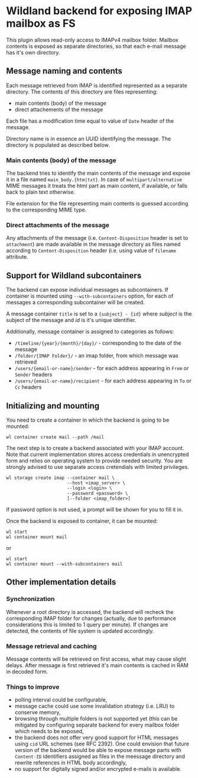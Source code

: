 # Wildland backend for exposing IMAP mailbox as FS

This plugin allows read-only access to IMAPv4 mailbox
folder. Mailbox contents is exposed as separate directories, so
that each e-mail message has it's own directory. 

## Message naming and contents

Each message retrieved from IMAP is identified represented as a
separate directory. The contents of this directory are files
representing:

- main contents (body) of the message
- direct attachements of the message

Each file has a modification time equal to value of `Date` header
of the message.

Directory name is in essence an UUID identifying the message. The
directory is populated as described below.

### Main contents (body) of the message
The backend tries to identify the main contents of the message
and expose it in a file named `main_body.{htm|txt}`. In case of
`multipart/alternative` MIME messages it treats the html part as
main content, if available, or falls back to plain text
otherwise.

File extension for the file representing main contents is guessed
according to the corresponding MIME type.

### Direct attachments of the message

Any attachments of the message (i.e. `Content-Disposition` header is
set to `attachment`) are made available in the message directory
as files named according to `Content-Disposition` header
(i.e. using value of `filename` attribute.

## Support for Wildland subcontainers

The backend can expose individual messages as subcontainers. If
container is mounted using `--with-subcontainers` option, for
each of messages a corresponding subcontainer will be created.

A message container `title` is set to a `{subject} - {id}` where
_subject_ is the subject of the message and _id_ is it's unique
identifier.

Additionally, message container is assigned to categories as
follows:

- `/timeline/{year}/{month}/{day}/` - corresponding to the date
  of the message
- `/folder/{IMAP Folder}/` - an imap folder, from which message
  was retrieved
- `/users/{email-or-name}/sender` - for each address appearing in
  `From` or `Sender` headers
- `/users/{email-or-name}/recipient` - for each address
  appearing in `To` or `Cc` headers


## Initializing and mounting

You need to create a container in which the backend is going to
be mounted:

```
wl container create mail --path /mail
```

The next step is to create a backend associated with your IMAP
account. Note that current implementation stores access
credentials in unencrypted form and relies on operating system to
provide needed security. You are strongly advised to use
separate access cretendials with limited privileges.


```
wl storage create imap --container mail \
                       --host <imap_server> \
                       --login <login> \
                       --password <password> \
                       [--folder <imap_folder>]
```
If password option is not used, a prompt will be shown for you
to fill it in.

Once the backend is exposed to container, it can be mounted:

```
wl start
wl container mount mail
```

or 

```
wl start
wl container mount --with-subcontainers mail
```


## Other implementation details

### Synchronization
Whenever a root directory is accessed, the backend will recheck
the corresponding IMAP folder for changes (actually, due to
performance considerations this is limited to 1 query per
minute). If changes are detected, the contents of file system is
updated accordingly.

### Message retrieval and caching
Message contents will be retrieved on first access, what may
cause slight delays. After message is first retrieved it's main
contents is cached in RAM in decoded form.

### Things to improve
- polling interval could be configurable,
- message cache could use some invalidation strategy (i.e. LRU)
  to conserve memory,
- browsing through multiple folders is not supported yet (this
  can be mitigated by configuring separate backend for every
  mailbox folder which needs to be exposed,
- the backend does not offer very good support for HTML messages
  using `cid` URL schemes (see RFC 2392). One could envision that
  future version of the backend would be able to expose
  message parts with `Content-ID` identifiers assigned as files
  in the meessage directory and rewrite references in HTML body
  accordingly,
- no support for digitally signed and/or encrypted e-mails is
  available.
  
